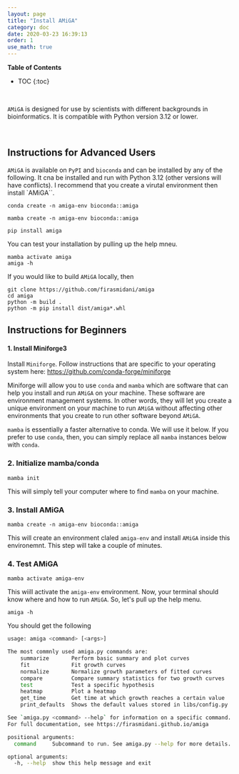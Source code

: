 ```yaml
---
layout: page
title: "Install AMiGA"
category: doc
date: 2020-03-23 16:39:13
order: 1
use_math: true
---
```

<!-- AMiGA is covered under the GPL-3 license -->

**Table of Contents**

* TOC
{:toc}
<br />

`AMiGA` is designed for use by scientists with different backgrounds in bioinformatics. It is compatible with Python version 3.12 or lower.

<br />

## Instructions for Advanced Users

`AMiGA` is available on `PyPI` and `bioconda` and can be installed by any of the following. It cna be installed and run with Python 3.12 (other versions will have conflicts). I recommend that you create a virutal environment then install `AMiGA``. 

```
conda create -n amiga-env bioconda::amiga
```

```
mamba create -n amiga-env bioconda::amiga
```

```
pip install amiga
```

You can test your installation by pulling up the help mneu.

```
mamba activate amiga
amiga -h
```

If you would like to build `AMiGA` locally, then

```
git clone https://github.com/firasmidani/amiga
cd amiga
python -m build .
python -m pip install dist/amiga*.whl
```

## Instructions for Beginners

#### 1. Install Miniforge3

Install `Miniforge`. Follow instructions that are specific to your operating system here: 
https://github.com/conda-forge/miniforge

Miniforge will allow you to use `conda` and `mamba` which are software that can help you install and run `AMiGA` on your machine. These software are environment management systems. In other words, they will let you create a unique environment on your machine to run `AMiGA` without affecting other environments that you create to run other software beyond `AMiGA`.

`mamba` is essentially a faster alternative to conda. We will use it below. If you prefer to use `conda`, then, you can simply replace all `mamba` instances below with `conda`.

### 2. Initialize mamba/conda

`mamba init`

This will simply tell your computer where to find `mamba` on your machine. 

### 3. Install AMiGA

`mamba create -n amiga-env bioconda::amiga`

This will create an environment claled `amiga-env` and install `AMiGA` inside this environemnt. This step will take a couple of minutes.

### 4. Test AMiGA

`mamba activate amiga-env`

This wiill activate the `amiga-env` environment. Now, your terminal should know where and how to run `AMiGA`. So, let's pull up the help menu. 

`amiga -h`

You should get the following

```bash
usage: amiga <command> [<args>]

The most commnly used amiga.py commands are:
    summarize       Perform basic summary and plot curves
    fit             Fit growth curves
    normalize       Normalize growth parameters of fitted curves
    compare         Compare summary statistics for two growth curves
    test            Test a specific hypothesis
    heatmap         Plot a heatmap
    get_time        Get time at which growth reaches a certain value
    print_defaults  Shows the default values stored in libs/config.py

See `amiga.py <command> --help` for information on a specific command.
For full documentation, see https://firasmidani.github.io/amiga

positional arguments:
  command     Subcommand to run. See amiga.py --help for more details.

optional arguments:
  -h, --help  show this help message and exit
```
